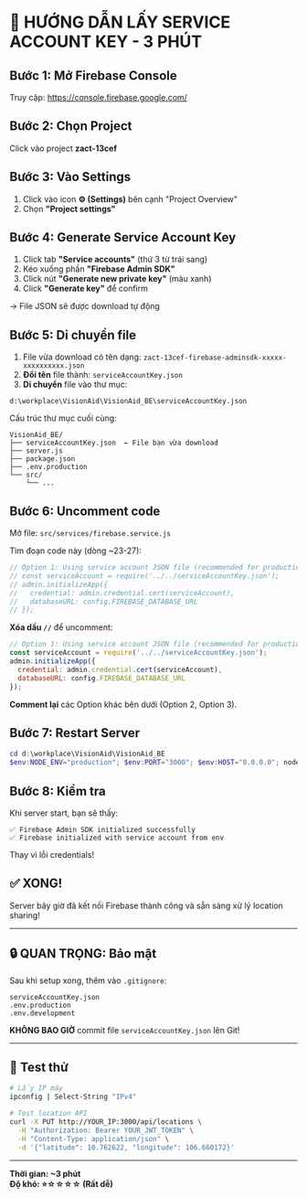 # 🚀 HƯỚNG DẪN LẤY SERVICE ACCOUNT KEY - 3 PHÚT

## Bước 1: Mở Firebase Console

Truy cập: https://console.firebase.google.com/

## Bước 2: Chọn Project

Click vào project **zact-13cef**

## Bước 3: Vào Settings

1. Click vào icon **⚙️ (Settings)** bên cạnh "Project Overview"
2. Chọn **"Project settings"**

## Bước 4: Generate Service Account Key

1. Click tab **"Service accounts"** (thứ 3 từ trái sang)
2. Kéo xuống phần **"Firebase Admin SDK"**
3. Click nút **"Generate new private key"** (màu xanh)
4. Click **"Generate key"** để confirm

→ File JSON sẽ được download tự động

## Bước 5: Di chuyển file

1. File vừa download có tên dạng: `zact-13cef-firebase-adminsdk-xxxxx-xxxxxxxxxx.json`
2. **Đổi tên** file thành: `serviceAccountKey.json`
3. **Di chuyển** file vào thư mục:

```
d:\workplace\VisionAid\VisionAid_BE\serviceAccountKey.json
```

Cấu trúc thư mục cuối cùng:

```
VisionAid_BE/
├── serviceAccountKey.json  ← File bạn vừa download
├── server.js
├── package.json
├── .env.production
└── src/
    └── ...
```

## Bước 6: Uncomment code

Mở file: `src/services/firebase.service.js`

Tìm đoạn code này (dòng ~23-27):

```javascript
// Option 1: Using service account JSON file (recommended for production)
// const serviceAccount = require('../../serviceAccountKey.json');
// admin.initializeApp({
//   credential: admin.credential.cert(serviceAccount),
//   databaseURL: config.FIREBASE_DATABASE_URL
// });
```

**Xóa dấu `//`** để uncomment:

```javascript
// Option 1: Using service account JSON file (recommended for production)
const serviceAccount = require('../../serviceAccountKey.json');
admin.initializeApp({
  credential: admin.credential.cert(serviceAccount),
  databaseURL: config.FIREBASE_DATABASE_URL
});
```

**Comment lại** các Option khác bên dưới (Option 2, Option 3).

## Bước 7: Restart Server

```powershell
cd d:\workplace\VisionAid\VisionAid_BE
$env:NODE_ENV="production"; $env:PORT="3000"; $env:HOST="0.0.0.0"; node server.js
```

## Bước 8: Kiểm tra

Khi server start, bạn sẽ thấy:

```
✅ Firebase Admin SDK initialized successfully
✅ Firebase initialized with service account from env
```

Thay vì lỗi credentials!

## ✅ XONG!

Server bây giờ đã kết nối Firebase thành công và sẵn sàng xử lý location sharing!

---

## 🔒 QUAN TRỌNG: Bảo mật

Sau khi setup xong, thêm vào `.gitignore`:

```
serviceAccountKey.json
.env.production
.env.development
```

**KHÔNG BAO GIỜ** commit file `serviceAccountKey.json` lên Git!

---

## 🧪 Test thử

```bash
# Lấy IP máy
ipconfig | Select-String "IPv4"

# Test location API
curl -X PUT http://YOUR_IP:3000/api/locations \
  -H "Authorization: Bearer YOUR_JWT_TOKEN" \
  -H "Content-Type: application/json" \
  -d '{"latitude": 10.762622, "longitude": 106.660172}'
```

---

**Thời gian: ~3 phút**  
**Độ khó: ⭐☆☆☆☆ (Rất dễ)**
